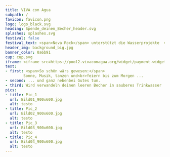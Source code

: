 ```yaml
---
title: VIVA con Agua
subpath: /
favicon: favicon.png
logo: logo_black.svg
heading: Spende_deinen_Becher_header.svg
splashes: splashes.svg
festival: false
festival_text: <span>Nova Rock</span> unterstützt die Wasserprojekte  von Viva con Agua
header_img: background_big.jpg
banner_color: 0a6b91
cup: cup.svg
iframe: <iframe src=https://pool2.vivaconagua.org/widget/payment-widget/cup-side-default-ch/ width=700 height=2000 ></iframe>
text: 
- first: <span>So schön wärs gewesen:</span>
        Sonne, Musik, tanzen und<br>feiern bis zum Morgen ...
- second: ... und ganz nebenbei Gutes tun.
- third: Wird verwandeln deinen leeren Becher in sauberes Trinkwasser
pics: 
- title: Pic_1
  url: Bild01_900x600.jpg
  alt: testo      
- title: Pic_2
  url: Bild02_900x600.jpg
  alt: testo      
- title: Pic_3
  url: Bild03_900x600.jpg
  alt: testo      
- title: Pic_4
  url: Bild04_900x600.jpg
  alt: testo   
---
```

